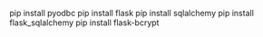 pip install pyodbc
pip install flask
pip install sqlalchemy
pip install flask_sqlalchemy
pip install flask-bcrypt
